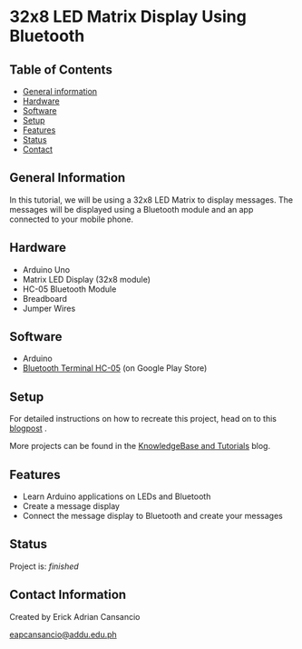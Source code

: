 # 32x8 LED Matrix Display Using Bluetooth
## Table of Contents
* [General information](#general-information)
* [Hardware](#hardware)
* [Software](#software)
* [Setup](#setup)
* [Features](#features)
* [Status](#status)
* [Contact](#contact)

## General Information
In this tutorial, we will be using a 32x8 LED Matrix to display messages. The messages will be displayed using a Bluetooth module and an app connected to your mobile phone.

## Hardware
* Arduino Uno
* Matrix LED Display (32x8 module)
* HC-05 Bluetooth Module
* Breadboard
* Jumper Wires

## Software
* Arduino
* [Bluetooth Terminal HC-05](https://play.google.com/store/apps/details?id=project.bluetoothterminal) (on Google Play Store)

## Setup
For detailed instructions on how to recreate this project, head on to this [blogpost]() .

More projects can be found in the [KnowledgeBase and Tutorials](https://store.createlabz.com/blogs/createlabz-tutorials) blog.

## Features
* Learn Arduino applications on LEDs and Bluetooth
* Create a message display
* Connect the message display to Bluetooth and create your messages

## Status
Project is: _finished_

## Contact Information
Created by Erick Adrian Cansancio

eapcansancio@addu.edu.ph


